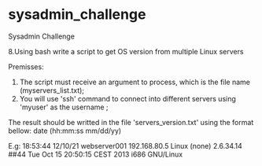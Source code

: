 # sysadmin_challenge
Sysadmin Challenge 

8.Using bash write a script to get OS version from multiple Linux servers

Premisses:

1) The script must receive an argument to process, which is the file name (myservers_list.txt);
2) You will use 'ssh' command to connect into different servers using 'myuser' as the username ;


The result should be writted in the file 'servers_version.txt' using the format bellow:
date (hh:mm:ss mm/dd/yy)    <server name>      <server ip>    <server version> 

E.g:
18:53:44 12/10/21    webserver001   192.168.80.5   Linux (none) 2.6.34.14 ##44 Tue Oct 15 20:50:15 CEST 2013 i686 GNU/Linux
